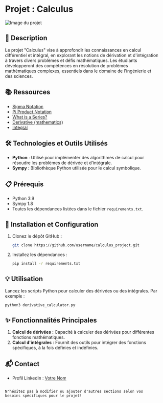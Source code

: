 # Projet : Calculus

![Image du projet](https://link_to_image.com)

## 📝 Description
Le projet "Calculus" vise à approfondir les connaissances en calcul différentiel et intégral, en explorant les notions de dérivation et d'intégration à travers divers problèmes et défis mathématiques. Les étudiants développeront des compétences en résolution de problèmes mathématiques complexes, essentiels dans le domaine de l'ingénierie et des sciences.

## 📚 Ressources
- [Sigma Notation](https://example.com/sigma_notation)
- [Pi Product Notation](https://example.com/pi_product)
- [What is a Series?](https://example.com/series_info)
- [Derivative (mathematics)](https://example.com/derivative)
- [Integral](https://example.com/integral)

## 🛠️ Technologies et Outils Utilisés
- **Python** : Utilisé pour implémenter des algorithmes de calcul pour résoudre les problèmes de dérivée et d'intégrale.
- **Sympy** : Bibliothèque Python utilisée pour le calcul symbolique.

## 📋 Prérequis
- Python 3.9
- Sympy 1.8
- Toutes les dépendances listées dans le fichier `requirements.txt`.

## 🚀 Installation et Configuration
1. Clonez le dépôt GitHub :
   ```bash
   git clone https://github.com/username/calculus_project.git
   ```
2. Installez les dépendances :
   ```bash
   pip install -r requirements.txt
   ```

## 💡 Utilisation
Lancez les scripts Python pour calculer des dérivées ou des intégrales. Par exemple :
```bash
python3 derivative_calculator.py
```

## ✨ Fonctionnalités Principales
1. **Calcul de dérivées** : Capacité à calculer des dérivées pour différentes fonctions mathématiques.
2. **Calcul d'intégrales** : Fournit des outils pour intégrer des fonctions spécifiques, à la fois définies et indéfinies.

## 📬 Contact
- Profil LinkedIn : [Votre Nom](https://www.linkedin.com/in/votreprofil)

```

N'hésitez pas à modifier ou ajouter d'autres sections selon vos besoins spécifiques pour le projet!
